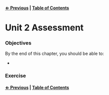 #### [⇐ Previous](./07-react_redux_auth.md ) | [Table of Contents](./../readme.md)

# Unit 2 Assessment

### Objectives

By the end of this chapter, you should be able to:

- 

### Exercise

#### [⇐ Previous](./07-react_redux_auth.md ) | [Table of Contents](./../readme.md)